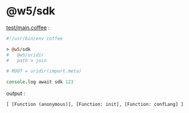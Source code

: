 [‼️]: ✏️README.mdt

# @w5/sdk

[test/main.coffee](./test/main.coffee) :

```coffee
#!/usr/bin/env coffee

> @w5/sdk
#   @w5/uridir
#   path > join

# ROOT = uridir(import.meta)

console.log await sdk 123
```

output :

```
[ [Function (anonymous)], [Function: init], [Function: confLang] ]
```
